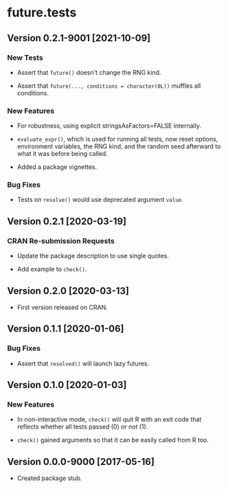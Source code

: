 # future.tests

## Version 0.2.1-9001 [2021-10-09]

### New Tests

 * Assert that `future()` doesn't change the RNG kind.
 
 * Assert that `future(..., conditions = character(0L))` muffles all conditions.

### New Features

 * For robustness, using explicit stringsAsFactors=FALSE internally.

 * `evaluate_expr()`, which is used for running all tests, now reset options,
   environment variables, the RNG kind, and the random seed afterward to
   what it was before being called.

 * Added a package vignettes.
 
### Bug Fixes

 * Tests on `resolve()` would use deprecated argument `value`.
 

## Version 0.2.1 [2020-03-19]

### CRAN Re-submission Requests

 * Update the package description to use single quotes.

 * Add example to `check()`.


## Version 0.2.0 [2020-03-13]

 * First version released on CRAN.


## Version 0.1.1 [2020-01-06]

### Bug Fixes

 * Assert that `resolved()` will launch lazy futures.


## Version 0.1.0 [2020-01-03]

### New Features

 * In non-interactive mode, `check()` will quit R with an exit code that
   reflects whether all tests passed (0) or not (1).

 * `check()` gained arguments so that it can be easily called from R too.



## Version 0.0.0-9000 [2017-05-16]

 * Created package stub.
